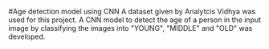#Age detection model using CNN
A dataset given by Analytcis Vidhya was used for this project.
A CNN model to detect the age of a person in the input image by classifying the images into "YOUNG", "MIDDLE" and "OLD" was developed.
